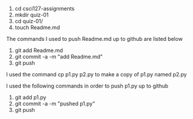 1. cd csci127-assignments
2. mkdir quiz-01
3. cd quiz-01/
4. touch Readme.md

The commands I used to push Readme.md up to github are listed below
1. git add Readme.md
2. git commit -a -m "add Readme.md"
3. git push

I used the command cp p1.py p2.py to make a copy of p1.py named p2.py

I used the following commands in order to push p1.py up to github
1. git add p1.py
2. git commit -a -m "pushed p1.py"
3. git push 

